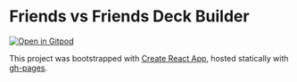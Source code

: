 # Friends vs Friends Deck Builder

[![Open in Gitpod](https://gitpod.io/button/open-in-gitpod.svg)](https://gitpod.io/#https://github.com/KarlTheCool/fvf-decks)

This project was bootstrapped with [Create React App](https://github.com/facebook/create-react-app), hosted statically with [gh-pages](https://github.com/tschaub/gh-pages).

